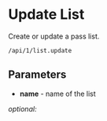 

# Update List

Create or update a pass list. 

	/api/1/list.update

## Parameters


* **name** - name of the list


*optional:*



